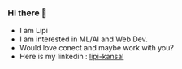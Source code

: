### Hi there 👋
- I am Lipi
- I am interested in ML/AI and Web Dev.
- Would love conect and maybe work with you?
- Here is my linkedin : [lipi-kansal](https://www.linkedin.com/in/lipi-kansal)
<!--
**lipikansal/lipikansal** is a ✨ _special_ ✨ repository because its `README.md` (this file) appears on your GitHub profile.

Here are some ideas to get you started:

- 🔭 I’m currently working on ...
- 🌱 I’m currently learning ...
- 👯 I’m looking to collaborate on ...
- 🤔 I’m looking for help with ...
- 💬 Ask me about ...
- 📫 How to reach me: ...
- 😄 Pronouns: ...
- ⚡ Fun fact: ...
-->
